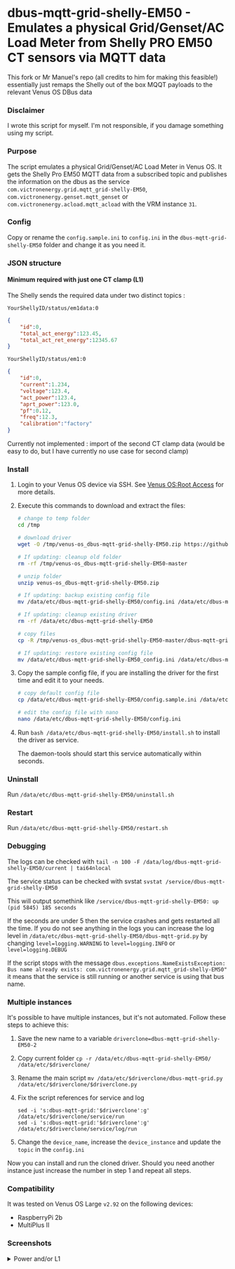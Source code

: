 # dbus-mqtt-grid-shelly-EM50 - Emulates a physical Grid/Genset/AC Load Meter from Shelly PRO EM50 CT sensors via MQTT data
This fork or Mr Manuel's repo (all credits to him for making this feasible!) essentially just remaps the Shelly out of the box MQQT payloads to the relevant Venus OS DBus data

### Disclaimer

I wrote this script for myself. I'm not responsible, if you damage something using my script.

### Purpose

The script emulates a physical Grid/Genset/AC Load Meter in Venus OS. It gets the Shelly Pro EM50 MQTT data from a subscribed topic and publishes the information on the dbus as the service `com.victronenergy.grid.mqtt_grid-shelly-EM50`, `com.victronenergy.genset.mqtt_genset` or `com.victronenergy.acload.mqtt_acload` with the VRM instance `31`.

### Config

Copy or rename the `config.sample.ini` to `config.ini` in the `dbus-mqtt-grid-shelly-EM50` folder and change it as you need it.

### JSON structure

#### Minimum required with just one CT clamp (L1)
The Shelly sends the required data under two distinct topics :

    YourShellyID/status/em1data:0
```json
{
    "id":0,
    "total_act_energy":123.45,
    "total_act_ret_energy":12345.67
}
```

    YourShellyID/status/em1:0
```json
{
    "id":0,
    "current":1.234,
    "voltage":123.4,
    "act_power":123.4,
    "aprt_power":123.0,
    "pf":0.12,
    "freq":12.3,
    "calibration":"factory"
}
```

Currently not implemented : import of the second CT clamp data (would be easy to do, but I have currently no use case for second clamp)

### Install

1. Login to your Venus OS device via SSH. See [Venus OS:Root Access](https://www.victronenergy.com/live/ccgx:root_access#root_access) for more details.

2. Execute this commands to download and extract the files:

    ```bash
    # change to temp folder
    cd /tmp

    # download driver
    wget -O /tmp/venus-os_dbus-mqtt-grid-shelly-EM50.zip https://github.com/Zaphod-dev/venus-os_dbus-mqtt-grid-shelly-EM50/archive/refs/heads/master.zip

    # If updating: cleanup old folder
    rm -rf /tmp/venus-os_dbus-mqtt-grid-shelly-EM50-master

    # unzip folder
    unzip venus-os_dbus-mqtt-grid-shelly-EM50.zip

    # If updating: backup existing config file
    mv /data/etc/dbus-mqtt-grid-shelly-EM50/config.ini /data/etc/dbus-mqtt-grid-shelly-EM50_config.ini

    # If updating: cleanup existing driver
    rm -rf /data/etc/dbus-mqtt-grid-shelly-EM50

    # copy files
    cp -R /tmp/venus-os_dbus-mqtt-grid-shelly-EM50-master/dbus-mqtt-grid/ /data/etc/

    # If updating: restore existing config file
    mv /data/etc/dbus-mqtt-grid-shelly-EM50_config.ini /data/etc/dbus-mqtt-grid-shelly-EM50/config.ini
    ```

3. Copy the sample config file, if you are installing the driver for the first time and edit it to your needs.

    ```bash
    # copy default config file
    cp /data/etc/dbus-mqtt-grid-shelly-EM50/config.sample.ini /data/etc/dbus-mqtt-grid-shelly-EM50/config.ini

    # edit the config file with nano
    nano /data/etc/dbus-mqtt-grid-shelly-EM50/config.ini
    ```

4. Run `bash /data/etc/dbus-mqtt-grid-shelly-EM50/install.sh` to install the driver as service.

   The daemon-tools should start this service automatically within seconds.

### Uninstall

Run `/data/etc/dbus-mqtt-grid-shelly-EM50/uninstall.sh`

### Restart

Run `/data/etc/dbus-mqtt-grid-shelly-EM50/restart.sh`

### Debugging

The logs can be checked with `tail -n 100 -F /data/log/dbus-mqtt-grid-shelly-EM50/current | tai64nlocal`

The service status can be checked with svstat `svstat /service/dbus-mqtt-grid-shelly-EM50`

This will output somethink like `/service/dbus-mqtt-grid-shelly-EM50: up (pid 5845) 185 seconds`

If the seconds are under 5 then the service crashes and gets restarted all the time. If you do not see anything in the logs you can increase the log level in `/data/etc/dbus-mqtt-grid-shelly-EM50/dbus-mqtt-grid.py` by changing `level=logging.WARNING` to `level=logging.INFO` or `level=logging.DEBUG`

If the script stops with the message `dbus.exceptions.NameExistsException: Bus name already exists: com.victronenergy.grid.mqtt_grid-shelly-EM50"` it means that the service is still running or another service is using that bus name.

### Multiple instances

It's possible to have multiple instances, but it's not automated. Follow these steps to achieve this:

1. Save the new name to a variable `driverclone=dbus-mqtt-grid-shelly-EM50-2`

2. Copy current folder `cp -r /data/etc/dbus-mqtt-grid-shelly-EM50/ /data/etc/$driverclone/`

3. Rename the main script `mv /data/etc/$driverclone/dbus-mqtt-grid.py /data/etc/$driverclone/$driverclone.py`

4. Fix the script references for service and log
    ```
    sed -i 's:dbus-mqtt-grid:'$driverclone':g' /data/etc/$driverclone/service/run
    sed -i 's:dbus-mqtt-grid:'$driverclone':g' /data/etc/$driverclone/service/log/run
    ```

5. Change the `device_name`, increase the `device_instance` and update the `topic` in the `config.ini`

Now you can install and run the cloned driver. Should you need another instance just increase the number in step 1 and repeat all steps.

### Compatibility

It was tested on Venus OS Large `v2.92` on the following devices:

* RaspberryPi 2b
* MultiPlus II

### Screenshots

<details><summary>Power and/or L1</summary>

![Grid power L1 - pages](/screenshots/grid_power_L1_pages.png)
![Grid power L1 - device list](/screenshots/grid_power_L1_device-list.png)
![Grid power L1 - device list - mqtt grid 1](/screenshots/grid_power_L1_device-list_mqtt-grid-1.png)
![Grid power L1 - device list - mqtt grid 2](/screenshots/grid_power_L1_device-list_mqtt-grid-2.png)

</details>
